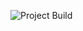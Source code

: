 ![Project Build](https://github.com/AdmiralEgg/Goons.u/actions/workflows/BuildProject.yml/badge.svg)